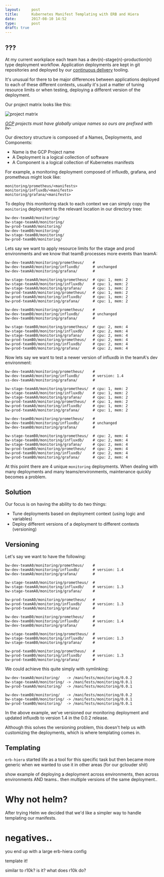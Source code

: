 ```yaml
---
layout:     post
title:      Kubernetes Manifest Templating with ERB and Hiera
date:       2017-08-10 14:52
type:       post
draft: true
---
```


## ???

At my current workplace each team has a dev(n)-stage(n)-production(n) type deployment workflow. Application deployments are kept in git repositories and deployed by our [continuous delivery](https://en.wikipedia.org/wiki/Continuous_delivery) tooling.

It's unusual for there to be major differences between applications deployed to each of these different contexts, usually it's just a matter of tuning resource limits or when testing, deploying a different version of the deployment.

Our project matrix looks like this:

![project matrix](https://dust.cx/project-matrix.jpg)

_[GCP](http://cloud.google.com/) projects must have globally unique names so ours are prefixed with `bw-`_

Our directory structure is composed of a Names, Deployments, and Components:

* Name is the GCP Project name
* A Deployment is a logical collection of software
* A Component is a logical collection of Kubernetes manifests

For example, a monitoring deployment composed of influxdb, grafana, and prometheus might look like:

```
monitoring/prometheus/<manifests>
monitoring/influxdb/<manifests>
monitoring/grafana/<manifests>
```

To deploy this monitoring stack to each context we can simply copy the `monitoring` deployment to the relevant location in our directory tree:
```
bw-dev-teamA0/monitoring/
bw-stage-teamA0/monitoring/
bw-prod-teamA0/monitoring/
bw-dev-teamB0/monitoring/
bw-stage-teamB0/monitoring/
bw-prod-teamB0/monitoring/
```

Lets say we want to apply resource limits for the stage and prod environments and we know that teamB processes more events than teamA:

```
bw-dev-teamA0/monitoring/prometheus/    # 
bw-dev-teamA0/monitoring/influxdb/      # unchanged
bw-dev-teamA0/monitoring/grafana/       #  

bw-stage-teamA0/monitoring/prometheus/  # cpu: 1, mem: 2 
bw-stage-teamA0/monitoring/influxdb/    # cpu: 1, mem: 2 
bw-stage-teamA0/monitoring/grafana/     # cpu: 1, mem: 2 
bw-prod-teamA0/monitoring/prometheus/   # cpu: 1, mem: 2 
bw-prod-teamA0/monitoring/influxdb/     # cpu: 1, mem: 2 
bw-prod-teamA0/monitoring/grafana/      # cpu: 1, mem: 2 

bw-dev-teamB0/monitoring/prometheus/    #  
bw-dev-teamB0/monitoring/influxdb/      # unchanged
bw-dev-teamB0/monitoring/grafana/       #  

bw-stage-teamB0/monitoring/prometheus/  # cpu: 2, mem: 4 
bw-stage-teamB0/monitoring/influxdb/    # cpu: 2, mem: 4 
bw-stage-teamB0/monitoring/grafana/     # cpu: 2, mem: 4 
bw-prod-teamB0/monitoring/prometheus/   # cpu: 2, mem: 4 
bw-prod-teamB0/monitoring/influxdb/     # cpu: 2, mem: 4 
bw-prod-teamB0/monitoring/grafana/      # cpu: 2, mem: 4 
```

Now lets say we want to test a newer version of influxdb in the teamA's dev environment:

```
bw-dev-teamA0/monitoring/prometheus/    #
bw-dev-teamA0/monitoring/influxdb/      # version: 1.4
ss-dev-teamA0/monitoring/grafana/       #  

bw-stage-teamA0/monitoring/prometheus/  # cpu: 1, mem: 2 
bw-stage-teamA0/monitoring/influxdb/    # cpu: 1, mem: 2 
bw-stage-teamA0/monitoring/grafana/     # cpu: 1, mem: 2 
bw-prod-teamA0/monitoring/prometheus/   # cpu: 1, mem: 2 
bw-prod-teamA0/monitoring/influxdb/     # cpu: 1, mem: 2 
bw-prod-teamA0/monitoring/grafana/      # cpu: 1, mem: 2 

bw-dev-teamB0/monitoring/prometheus/    #  
bw-dev-teamB0/monitoring/influxdb/      # unchanged
bw-dev-teamB0/monitoring/grafana/       #  

bw-stage-teamB0/monitoring/prometheus/  # cpu: 2, mem: 4 
bw-stage-teamB0/monitoring/influxdb/    # cpu: 2, mem: 4 
bw-stage-teamB0/monitoring/grafana/     # cpu: 2, mem: 4 
bw-prod-teamB0/monitoring/prometheus/   # cpu: 2, mem: 4 
bw-prod-teamB0/monitoring/influxdb/     # cpu: 2, mem: 4 
bw-prod-teamB0/monitoring/grafana/      # cpu: 2, mem: 4 
```

At this point there are 4 unique `monitoring` deployments. When dealing with many deployments and many teams/environments, maintenance quickly becomes a problem.

## Solution

Our focus is on having the ability to do two things:

* Tune deployments based on deployment context (using logic and variables)
* Deploy different versions of a deployment to different contexts (versioning)

## Versioning

Let's say we want to have the following:

```
bw-dev-teamA0/monitoring/prometheus/    #
bw-dev-teamA0/monitoring/influxdb/      # version: 1.4
bw-dev-teamA0/monitoring/grafana/       #

bw-stage-teamA0/monitoring/prometheus/  #
bw-stage-teamA0/monitoring/influxdb/    # version: 1.3
bw-stage-teamA0/monitoring/grafana/     #

bw-prod-teamA0/monitoring/prometheus/   #
bw-prod-teamA0/monitoring/influxdb/     # version: 1.3
bw-prod-teamA0/monitoring/grafana/      #

bw-dev-teamB0/monitoring/prometheus/    #
bw-dev-teamB0/monitoring/influxdb/      # version: 1.4
bw-dev-teamB0/monitoring/grafana/       #

bw-stage-teamB0/monitoring/prometheus/  #
bw-stage-teamB0/monitoring/influxdb/    # version: 1.3
bw-stage-teamB0/monitoring/grafana/     #

bw-prod-teamB0/monitoring/prometheus/   #
bw-prod-teamB0/monitoring/influxdb/     # version: 1.3
bw-prod-teamB0/monitoring/grafana/      #
```

We could achieve this quite simply with symlinking:

```
bw-dev-teamA0/monitoring/   -> /manifests/monitoring/0.0.2
bw-stage-teamA0/monitoring/ -> /manifests/monitoring/0.0.1
bw-prod-teamA0/monitoring/  -> /manifests/monitoring/0.0.1

bw-dev-teamB0/monitoring/   -> /manifests/monitoring/0.0.2
bw-stage-teamB0/monitoring/ -> /manifests/monitoring/0.0.1
bw-prod-teamB0/monitoring/  -> /manifests/monitoring/0.0.1
```

In the above example, we've versioned our monitoring deployment and updated influxdb to version 1.4 in the 0.0.2 release.

Although this solves the versioning problem, this doesn't help us with customizing the deployments, which is where templating comes in.

## Templating

`erb-hiera` started life as a tool for this specific task but then became more generic when we wanted to use it in other areas (for our gclouder shit)

<diagram showing how templating works for our manifests>

show example of deploying a deployment across environments, then across environments AND teams.. then multiple versions of the same deployment..

# Why not helm?

After trying Helm we decided that we'd like a simpler way to handle templating our manifests.

# negatives..

you end up with a large erb-hiera config

template it!

similar to r10k? is it? what does r10k do?

